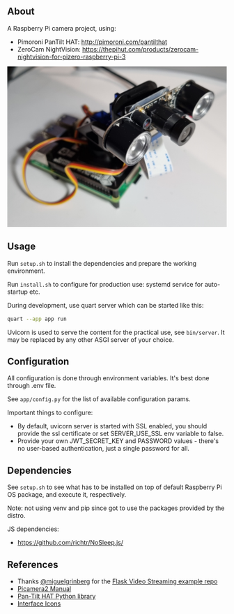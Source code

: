 ## About

A Raspberry Pi camera project, using:
* Pimoroni PanTilt HAT: http://pimoroni.com/pantilthat
* ZeroCam NightVision: https://thepihut.com/products/zerocam-nightvision-for-pizero-raspberry-pi-3

![v1 photo](docs/borgcam_v1.jpg)

## Usage

Run `setup.sh` to install the dependencies and prepare the working environment.

Run `install.sh` to configure for production use: systemd service for auto-startup etc.

During development, use quart server which can be started like this:
```bash
quart --app app run
```

Uvicorn is used to serve the content for the practical use, see `bin/server`. It may be replaced by any other ASGI server of your choice.

## Configuration

All configuration is done through environment variables. It's best done through .env file.

See `app/config.py` for the list of available configuration params.

Important things to configure:
* By default, uvicorn server is started with SSL enabled, you should provide the ssl certificate or set SERVER_USE_SSL env variable to false.
* Provide your own JWT_SECRET_KEY and PASSWORD values - there's no user-based authentication, just a single password for all.

## Dependencies

See `setup.sh` to see what has to be installed on top of default Raspberry Pi OS package, and execute it, respectively.

Note: not using venv and pip since got to use the packages provided by the distro.

JS dependencies:
* https://github.com/richtr/NoSleep.js/

## References

* Thanks [@miguelgrinberg](https://blog.miguelgrinberg.com/) for the [Flask Video Streaming example repo](https://github.com/miguelgrinberg/flask-video-streaming/)
* [Picamera2 Manual](https://datasheets.raspberrypi.com/camera/picamera2-manual.pdf)
* [Pan-Tilt HAT Python library](https://github.com/pimoroni/pantilt-hat)
* [Interface Icons](https://www.svgrepo.com/collection/super-basic-interface-icons/)
